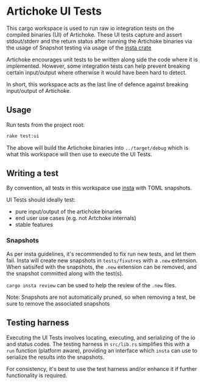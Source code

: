 # Artichoke UI Tests

This cargo workspace is used to run raw io integration tests on the compiled
binaries (UI) of Artichoke. These UI tests capture and assert stdout/stderr and
the return status after running the Artichoke binaries via the usage of Snapshot
testing via usage of the [insta crate](https://crates.io/crates/insta)

Artichoke encourages unit tests to be written along side the code where it is
implemented. However, some integration tests can help prevent breaking certain
input/output where otherwise it would have been hard to detect.

In short, this workspace acts as the last line of defence against breaking
input/output of Artichoke.

## Usage

Run tests from the project root:

```sh
rake test:ui
```

The above will build the Artichoke binaries into `../target/debug` which is what
this workspace will then use to execute the UI Tests.

## Writing a test

By convention, all tests in this workspace use
[insta](https://crates.io/crates/insta) with TOML snapshots.

UI Tests should ideally test:

- pure input/output of the artichoke binaries
- end user use cases (e.g. not Artchoke internals)
- stable features

### Snapshots

As per insta guidelines, it's recommended to fix run new tests, and let them
fail. Insta will create new snapshots in `tests/fixutres` with a
`.new` extension. When satisifed with the snapshots, the `.new` extension can be
removed, and the snapshot committed along with the test(s).

`cargo insta review` can be used to help the review of the `.new` files.

Note: Snapshots are not automatically pruned, so when removing a test, be sure
to remove the associated snapshots

## Testing harness

Executing the UI Tests involves locating, executing, and serializing of the io and status codes. The testing harness in `src/lib.rs` simplifies this with a `run` function (platform aware), providing an interface which `insta` can use to serialize the results into the snapshots.

For consistency, it's best to use the test harness and/or enhance it if further functionality is required.
